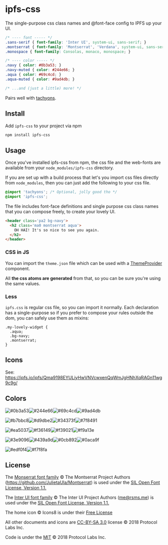 # ipfs-css

The single-purpose css class names and @font-face config to IPFS up your UI.

```css
/* ---- font ----- */
.sans-serif { font-family: 'Inter UI', system-ui, sans-serif; }
.montserrat { font-family: 'Montserrat', 'Verdana', system-ui, sans-serif; }
.monospace { font-family: Consolas, monaco, monospace; }

/* ---- color ----- */
.navy { color: #0b3a53; }
.navy-muted { color: #244e66; }
.aqua { color: #69c4cd; }
.aqua-muted { color: #9ad4db; }

/* ...and (just a little) more! */
```

Pairs well with [tachyons].

## Install

Add `ipfs-css` to your project via npm

```sh
npm install ipfs-css
```

## Usage

Once you've installed ipfs-css from npm, the css file and the web-fonts are available from your `node_modules/ipfs-css` directory.

If you are set up with a build process that let's you import css files directly from `node_modules`, then you can just add the following to your css file.

```css
@import 'tachyons'; /* Optional, jolly good tho */
@import 'ipfs-css';
```

The file includes font-face definitions and single purpose css class names that you can compose freely, to create your lovely UI.

```html
<header class='pa2 bg-navy'>
  <h2 class='ma0 montserrat aqua'>
    OH HAI! It's so nice to see you again.
  </h2>
</header>
```

### CSS in JS

You can import the `theme.json` file which can be used with a [ThemeProvider] component.

All **the css atoms are generated** from that, so you can be sure you're using the same values.

### Less

`ipfs.css` is regular css file, so you can import it normally. Each declaration has a single-purpose so if you prefer to compose your rules outside the dom, you can safely use them as mixins:

```less
.my-lovely-widget {
  .aqua;
  .bg-navy;
  .montserrat;
}
```

## Icons

See: https://ipfs.io/ipfs/Qma9198EYULiyHwVNVcwxenQqWmJgHNhXqRAGn11wg9c9g/

## Colors

<img title='#0b3a53' src='https://swatches.now.sh?color=%230b3a53&name=navy' /><img title='#244e66' src='https://swatches.now.sh?color=%23244e66&name=navy-muted' /><img title='#69c4cd' src='https://swatches.now.sh?color=%2369c4cd&name=aqua' /><img title='#9ad4db' src='https://swatches.now.sh?color=%239ad4db&name=aqua-muted' />

<img title='#b7bbc8' src='https://swatches.now.sh?color=%23b7bbc8&name=gray' /><img title='#d9dbe2' src='https://swatches.now.sh?color=%23d9dbe2&name=gray-muted' /><img title='#34373f' src='https://swatches.now.sh?color=%2334373f&name=charcoal' /><img title='#7f8491' src='https://swatches.now.sh?color=%237f8491&name=charcoal-muted' />

<img title='#ea5037' src='https://swatches.now.sh?color=%23ea5037&name=red' /><img title='#f36149' src='https://swatches.now.sh?color=%23f36149&name=red-muted' /><img title='#f39021' src='https://swatches.now.sh?color=%23f39021&name=yellow' /><img title='#f9a13e' src='https://swatches.now.sh?color=%23f9a13e&name=yellow-muted' />

<img title='#3e9096' src='https://swatches.now.sh?color=%233e9096&name=teal' /><img title='#439a9d' src='https://swatches.now.sh?color=%23439a9d&name=teal-muted' /><img title='#0cb892' src='https://swatches.now.sh?color=%230cb892&name=green' /><img title='#0aca9f' src='https://swatches.now.sh?color=%230aca9f&name=green-muted' />

<img title='#edf0f4' src='https://swatches.now.sh?color=%23edf0f4&name=snow' /><img title='#f7f8fa' src='https://swatches.now.sh?color=%23f7f8fa&name=snow-muted' />

## License

The [Monserrat font family](https://github.com/JulietaUla/Montserrat) © The Montserrat Project Authors (https://github.com/JulietaUla/Montserrat) is used under the [SIL Open Font License, Version 1.1.](https://github.com/JulietaUla/Montserrat/blob/21047be7ebcae5e71328358fcf20566cb85383ec/OFL.txt)

The [Inter UI font family](https://github.com/rsms/inter/blob/master/LICENSE.txt) © The Inter UI Project Authors (me@rsms.me) is used under the [SIL Open Font License, Version 1.1.](https://github.com/rsms/inter/blob/fa8a99377e8d51d6c0721a4b4c96d91911399dcf/LICENSE.txt)

The home icon © Icons8 is under their [Free License](https://icons8.com/license)

All other documents and icons are [CC-BY-SA 3.0] license © 2018 Protocol Labs Inc.

Code is under the [MIT](./LICENSE) © 2018 Protocol Labs Inc.

[ipfs.io]: https://ipfs.io
[tachyons]: http://tachyons.io
[CC-BY-SA 3.0]: https://ipfs.io/ipfs/QmVreNvKsQmQZ83T86cWSjPu2vR3yZHGPm5jnxFuunEB9u
[ThemeProvider]: https://glamorous.rocks/advanced/#theming
